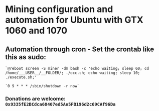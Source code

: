 # Mining configuration and automation for Ubuntu with GTX 1060 and 1070

## Automation through cron - Set the crontab like this as sudo: 

	`@reboot screen -S miner -dm bash -c 'echo waiting; sleep 60; cd /home/___USER__/__FOLDER/; ./occ.sh; echo waiting; sleep 10; ./execute.sh;'

	`0 9 * * * /sbin/shutdown -r now`

### Donations are welcome: ``0x9335fE2BCdca68407ed5Ae5FB196d2c69CAf96Da``

